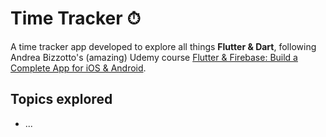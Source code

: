 # Time Tracker ⏱

A time tracker app developed to explore all things __Flutter & Dart__, following Andrea Bizzotto's (amazing) Udemy course [Flutter & Firebase: Build a Complete App for iOS & Android](https://www.udemy.com/course/flutter-firebase-build-a-complete-app-for-ios-android/).

## Topics explored

- ...